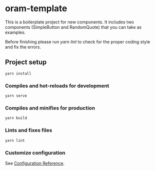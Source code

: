 # oram-template

This is a boilerplate project for new components. It includes two components (SimpleButton and RandomQuote) that you can take as examples.

Before finishing please run *yarn lint* to check for the proper coding style and fix the errors.

## Project setup
```
yarn install
```

### Compiles and hot-reloads for development
```
yarn serve
```

### Compiles and minifies for production
```
yarn build
```

### Lints and fixes files
```
yarn lint
```

### Customize configuration
See [Configuration Reference](https://cli.vuejs.org/config/).
